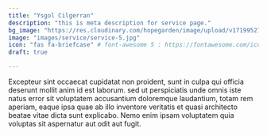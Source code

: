 ```yaml
---
title: "Ysgol Cilgerran"
description: "this is meta description for service page."
bg_image: "https://res.cloudinary.com/hopegarden/image/upload/v1719952740/title-poppy.webp"
image: "images/service/service-5.jpg"
icon: "fas fa-briefcase" # font-awesome 5 : https://fontawesome.com/icons/
draft: true

---
```


Excepteur sint occaecat cupidatat non proident, sunt in culpa qui officia deserunt mollit anim id est laborum. sed ut perspiciatis unde omnis iste natus error sit voluptatem accusantium doloremque laudantium, totam rem aperiam, eaque ipsa quae ab illo inventore veritatis et quasi architecto beatae vitae dicta sunt explicabo. Nemo enim ipsam voluptatem quia voluptas sit aspernatur aut odit aut fugit.

